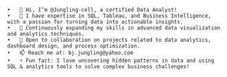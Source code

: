 	•	👋 Hi, I’m @Jungling-cell, a certified Data Analyst!
	•	👀 I have expertise in SQL, Tableau, and Business Intelligence, with a passion for turning data into actionable insights.
	•	🌱 Continuously expanding my skills in advanced data visualization and analytics techniques.
	•	💞️ Open to collaboration on projects related to data analytics, dashboard design, and process optimization.
	•	📫 Reach me at: bj.jungling@yahoo.com
	•	⚡ Fun fact: I love uncovering hidden patterns in data and using SQL & analytics tools to solve complex business challenges!

<!---
Jungling-cell/Jungling-cell is a ✨ special ✨ repository because its `README.md` (this file) appears on your GitHub profile.
You can click the Preview link to take a look at your changes.
--->
